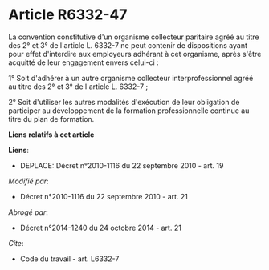 # Article R6332-47

La convention constitutive d'un organisme collecteur paritaire agréé au titre des 2° et 3° de l'article L. 6332-7 ne peut
contenir de dispositions ayant pour effet d'interdire aux employeurs adhérant à cet organisme, après s'être acquitté de leur
engagement envers celui-ci : 

1° Soit d'adhérer à un autre organisme collecteur interprofessionnel agréé au titre des 2° et 3° de l'article L. 6332-7 ; 

2° Soit d'utiliser les autres modalités d'exécution de leur obligation de participer au développement de la formation
professionnelle continue au titre du plan de formation.

**Liens relatifs à cet article**

**Liens**:

  - DEPLACE: Décret n°2010-1116 du 22 septembre 2010 - art. 19

_Modifié par_:

  - Décret n°2010-1116 du 22 septembre 2010 - art. 21

_Abrogé par_:

  - Décret n°2014-1240 du 24 octobre 2014 - art. 21

_Cite_:

  - Code du travail - art. L6332-7
